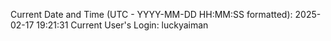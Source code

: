 Current Date and Time (UTC - YYYY-MM-DD HH:MM:SS formatted): 2025-02-17 19:21:31
Current User's Login: luckyaiman
